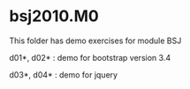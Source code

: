 # bsj2010.M0

This folder has demo exercises for module BSJ 

d01*, d02* : demo for bootstrap version 3.4

d03*, d04* : demo for jquery

